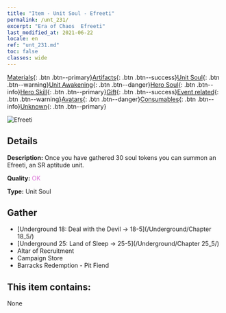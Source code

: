 ```yaml
---
title: "Item - Unit Soul - Efreeti"
permalink: /unt_231/
excerpt: "Era of Chaos  Efreeti"
last_modified_at: 2021-06-22
locale: en
ref: "unt_231.md"
toc: false
classes: wide
---
```

 [Materials](/Items/){: .btn .btn--primary}[Artifacts](/Items/Artifacts/){: .btn .btn--success}[Unit Soul](/Items/UnitSoul/){: .btn .btn--warning}[Unit Awakening](/Items/UnitAwakening/){: .btn .btn--danger}[Hero Soul](/Items/HeroSoul/){: .btn .btn--info}[Hero Skill](/Items/HeroSkill/){: .btn .btn--primary}[Gift](/Items/Gift/){: .btn .btn--success}[Event related](/Items/Events/){: .btn .btn--warning}[Avatars](/Items/Avatars/){: .btn .btn--danger}[Consumables](/Items/Consumables/){: .btn .btn--info}[Unknown](/Items/Unknown/){: .btn .btn--primary}

 ![Efreeti](/images/u/ti_liehuojingling.jpg)

## Details
 **Description:** Once you have gathered 30 soul tokens you can summon an Efreeti, an SR aptitude unit.

 **Quality:** <span style="color: #DA70D6">OK</span>

 **Type:** Unit Soul

## Gather

*    [Underground 18: Deal with the Devil -> 18-5](/Underground/Chapter 18_5/) 
*    [Underground 25: Land of Sleep -> 25-5](/Underground/Chapter 25_5/) 
*    Altar of Recruitment 
*    Campaign Store 
*    Barracks Redemption - Pit Fiend 

## This item contains:

  None

